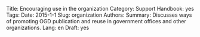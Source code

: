 Title: Encouraging use in the organization
Category: Support
Handbook: yes
Tags:
Date: 2015-1-1
Slug: organization
Authors:
Summary: Discusses ways of promoting OGD publication and reuse in government offices and other organizations.
Lang: en
Draft: yes

